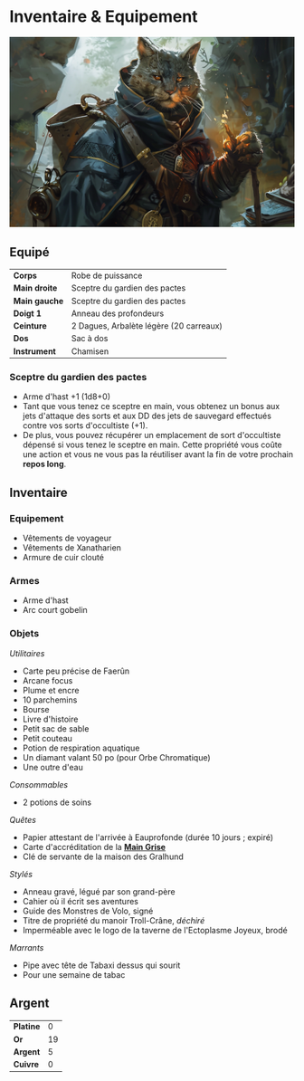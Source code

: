 # Inventaire & Equipement

![Inventaire](./_images/inventaire.png)

## Equipé
|||
|-|-|
|**Corps**|Robe de puissance|
|**Main droite**|Sceptre du gardien des pactes|
|**Main gauche**|Sceptre du gardien des pactes|
|**Doigt 1**| Anneau des profondeurs |
|**Ceinture**|2 Dagues, Arbalète légère (20 carreaux)|
|**Dos**|Sac à dos|
|**Instrument**|Chamisen|

### Sceptre du gardien des pactes
* Arme d'hast +1 (1d8+0)
* Tant que vous tenez ce sceptre en main, vous obtenez un bonus aux jets d'attaque des sorts et aux DD des jets de sauvegard effectués contre vos sorts d'occultiste (+1).
* De plus, vous pouvez récupérer un emplacement de sort d'occultiste dépensé si vous tenez le sceptre en main. Cette propriété vous coûte une action et vous ne vous pas la réutiliser avant la fin de votre prochain **repos long**.

## Inventaire

### Equipement
* Vêtements de voyageur
* Vêtements de Xanatharien
* Armure de cuir clouté

### Armes
* Arme d'hast
* Arc court gobelin

### Objets
*Utilitaires*
* Carte peu précise de Faerûn
* Arcane focus
* Plume et encre
* 10 parchemins
* Bourse
* Livre d'histoire
* Petit sac de sable
* Petit couteau
* Potion de respiration aquatique
* Un diamant valant 50 po (pour Orbe Chromatique)
* Une outre d'eau

*Consommables*
* 2 potions de soins

*Quêtes*
* Papier attestant de l'arrivée à Eauprofonde (durée 10 jours ; expiré)
* Carte d'accréditation de la [**Main Grise**](./AVENTURE/ORGANISATIONS/ForceGrise.md)
* Clé de servante de la maison des Gralhund

*Stylés*
* Anneau gravé, légué par son grand-père
* Cahier où il écrit ses aventures
* Guide des Monstres de Volo, signé
* Titre de propriété du manoir Troll-Crâne, *déchiré*
* Imperméable avec le logo de la taverne de l'Ectoplasme Joyeux, brodé

*Marrants*
* Pipe avec tête de Tabaxi dessus qui sourit
* Pour une semaine de tabac

## Argent
| | |
|-|-|
|**Platine**|0|
|**Or**|19|
|**Argent**|5|
|**Cuivre**|0|